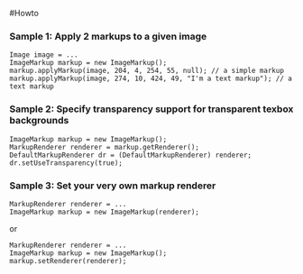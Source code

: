 #Howto

### Sample 1: Apply 2 markups to a given image ###

```
Image image = ...
ImageMarkup markup = new ImageMarkup();
markup.applyMarkup(image, 204, 4, 254, 55, null); // a simple markup
markup.applyMarkup(image, 274, 10, 424, 49, "I'm a text markup"); // a text markup
```

### Sample 2: Specify transparency support for transparent texbox backgrounds ###

```
ImageMarkup markup = new ImageMarkup();
MarkupRenderer renderer = markup.getRenderer();
DefaultMarkupRenderer dr = (DefaultMarkupRenderer) renderer;
dr.setUseTransparency(true);
```

### Sample 3: Set your very own markup renderer ###

```
MarkupRenderer renderer = ...
ImageMarkup markup = new ImageMarkup(renderer);
```

or

```
MarkupRenderer renderer = ...
ImageMarkup markup = new ImageMarkup();
markup.setRenderer(renderer);
```

